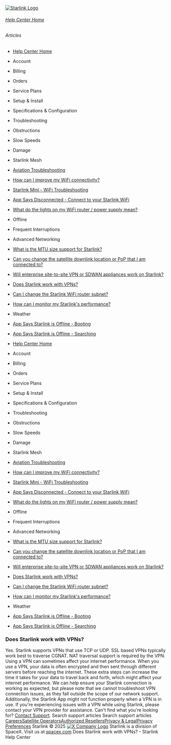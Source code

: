 [![Starlink Logo](https://www.starlink.com/_next/image?url=%2Fassets%2Fimages%2Flogo%2Flogo_white.png&w=3840&q=75)](https://www.starlink.com/support/article/<https:/www.starlink.com/>)
###### [Help Center Home](https://www.starlink.com/support/article/</support>)
###### Articles
  * [Help Center Home](https://www.starlink.com/support/article/</support>)
  * Account
  * Billing
  * Orders
  * Service Plans
  * Setup & Install
  * Specifications & Configuration
  * Troubleshooting
  * Obstructions
  * Slow Speeds
  * Damage
  * Starlink Mesh
  * [Aviation Troubleshooting](https://www.starlink.com/support/article/</support/article/80aaef2a-8796-c8bc-b30a-5003aa217b84>)
  * [How can I improve my WiFi connectivity?](https://www.starlink.com/support/article/</support/article/f28de520-ef3f-138d-9f69-7f1b37433f1e>)
  * [Starlink Mini - WiFi Troubleshooting](https://www.starlink.com/support/article/</support/article/acb3bee4-53d9-2f4f-ca45-c21db163543c>)
  * [App Says Disconnected - Connect to your Starlink WiFi](https://www.starlink.com/support/article/</support/article/8c2013d8-844d-75bc-ed2b-2d696a5834ed>)
  * [What do the lights on my WiFi router / power supply mean?](https://www.starlink.com/support/article/</support/article/26a1c6cf-eb8a-c7b1-4784-7e0eaf597cdb>)
  * Offline
  * Frequent Interruptions
  * Advanced Networking
  * [What is the MTU size support for Starlink?](https://www.starlink.com/support/article/</support/article/90934d3a-26b7-fb4a-4d03-36167024065c>)
  * [Can you change the satellite downlink location or PoP that I am connected to?](https://www.starlink.com/support/article/</support/article/f5a93eea-629d-7f16-3adb-8082af263c26>)
  * [Will enterprise site-to-site VPN or SDWAN appliances work on Starlink? ](https://www.starlink.com/support/article/</support/article/aa5aecf3-e97c-e84e-3f87-8d2ecdfde857>)
  * [Does Starlink work with VPNs?](https://www.starlink.com/support/article/</support/article/e5dc0b86-09b4-084b-918b-3fa181e5fb5d>)
  * [Can I change the Starlink WiFi router subnet?](https://www.starlink.com/support/article/</support/article/5f5f34ab-2e08-7ce8-75cf-7460597c485c>)
  * [How can I monitor my Starlink's performance? ](https://www.starlink.com/support/article/</support/article/8d137188-3031-ab18-7789-edad95f1bb22>)
  * Weather
  * [App Says Starlink is Offline - Booting](https://www.starlink.com/support/article/</support/article/718b444d-e8c2-eeee-c214-beecc96e44ae>)
  * [App Says Starlink is Offline - Searching](https://www.starlink.com/support/article/</support/article/8dd04f1b-f7b3-882c-3827-a660c5fe48c7>)


  * [Help Center Home](https://www.starlink.com/support/article/</support>)
  * Account
  * Billing
  * Orders
  * Service Plans
  * Setup & Install
  * Specifications & Configuration
  * Troubleshooting
  * Obstructions
  * Slow Speeds
  * Damage
  * Starlink Mesh
  * [Aviation Troubleshooting](https://www.starlink.com/support/article/</support/article/80aaef2a-8796-c8bc-b30a-5003aa217b84>)
  * [How can I improve my WiFi connectivity?](https://www.starlink.com/support/article/</support/article/f28de520-ef3f-138d-9f69-7f1b37433f1e>)
  * [Starlink Mini - WiFi Troubleshooting](https://www.starlink.com/support/article/</support/article/acb3bee4-53d9-2f4f-ca45-c21db163543c>)
  * [App Says Disconnected - Connect to your Starlink WiFi](https://www.starlink.com/support/article/</support/article/8c2013d8-844d-75bc-ed2b-2d696a5834ed>)
  * [What do the lights on my WiFi router / power supply mean?](https://www.starlink.com/support/article/</support/article/26a1c6cf-eb8a-c7b1-4784-7e0eaf597cdb>)
  * Offline
  * Frequent Interruptions
  * Advanced Networking
  * [What is the MTU size support for Starlink?](https://www.starlink.com/support/article/</support/article/90934d3a-26b7-fb4a-4d03-36167024065c>)
  * [Can you change the satellite downlink location or PoP that I am connected to?](https://www.starlink.com/support/article/</support/article/f5a93eea-629d-7f16-3adb-8082af263c26>)
  * [Will enterprise site-to-site VPN or SDWAN appliances work on Starlink? ](https://www.starlink.com/support/article/</support/article/aa5aecf3-e97c-e84e-3f87-8d2ecdfde857>)
  * [Does Starlink work with VPNs?](https://www.starlink.com/support/article/</support/article/e5dc0b86-09b4-084b-918b-3fa181e5fb5d>)
  * [Can I change the Starlink WiFi router subnet?](https://www.starlink.com/support/article/</support/article/5f5f34ab-2e08-7ce8-75cf-7460597c485c>)
  * [How can I monitor my Starlink's performance? ](https://www.starlink.com/support/article/</support/article/8d137188-3031-ab18-7789-edad95f1bb22>)
  * Weather
  * [App Says Starlink is Offline - Booting](https://www.starlink.com/support/article/</support/article/718b444d-e8c2-eeee-c214-beecc96e44ae>)
  * [App Says Starlink is Offline - Searching](https://www.starlink.com/support/article/</support/article/8dd04f1b-f7b3-882c-3827-a660c5fe48c7>)


### Does Starlink work with VPNs?
Yes. Starlink supports VPNs that use TCP or UDP. SSL based VPNs typically work best to traverse CGNAT. NAT traversal support is required by the VPN.
Using a VPN can sometimes affect your internet performance. When you use a VPN, your data is often encrypted and then sent through different servers before reaching the internet. These extra steps can increase the time it takes for your data to travel back and forth, which might affect your internet performance.
We can help ensure your Starlink connection is working as expected, but please note that we cannot troubleshoot VPN connection issues, as they fall outside the scope of our network support. Additionally, the Starlink App might not function properly when a VPN is in use.
If you're experiencing issues with a VPN while using Starlink, please contact your VPN provider for assistance.
Can't find what you're looking for? [Contact Support](https://www.starlink.com/support/article/</support/tickets?sourceType=web_article_help_center&sourceValue=e5dc0b86-09b4-084b-918b-3fa181e5fb5d>).
Search support articles
Search support articles
[Careers](https://www.starlink.com/support/article/<https:/www.spacex.com/careers>)[Satellite Operators](https://www.starlink.com/support/article/<https:/starlink.com/satellite-operators>)[Authorized Resellers](https://www.starlink.com/support/article/<https:/starlink.com/resellers>)[Privacy & Legal](https://www.starlink.com/support/article/<https:/starlink.com/legal>)[Privacy Preferences](https://www.starlink.com/support/article/<>)
Starlink © 2025
[![X Company Logo](https://www.starlink.com/assets/images/icons/x-logo.svg)](https://www.starlink.com/support/article/<https:/twitter.com/Starlink>)
Starlink is a division of SpaceX. Visit us at [spacex.com](https://www.starlink.com/support/article/<https:/www.spacex.com/>)
Does Starlink work with VPNs? - Starlink Help Center

